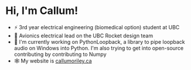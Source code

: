 # Hi, I'm Callum!

- ⚡ 3rd year electrical engineering (biomedical option) student at UBC
- 🚀 Avionics electrical lead on the UBC Rocket design team
- 🔭 I'm currently working on PythonLoopback, a library to pipe loopback audio on Windows into Python. I'm also trying to get into open-source contributing by contributing to Numpy
- 🕸 My website is [callumoriley.ca](https://callumoriley.ca)
